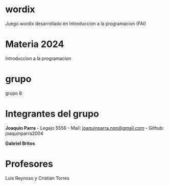# wordix
Juego wordix desarrollado en Introduccion a la programacion (FAI)

# Materia 2024
Introduccion a la programacion

# grupo
grupo 8

# Integrantes del grupo
**Joaquin Parra** - Legajo 5556 - Mail: joaquinparra.nqn@gmail.com  - Github: joaquinparra2004  

**Gabriel Britos** 

# Profesores
Luis Reynoso y Cristian Torres